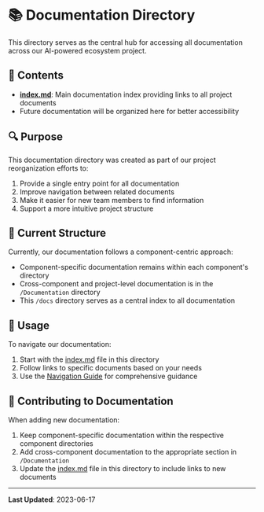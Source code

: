 # 📚 Documentation Directory

This directory serves as the central hub for accessing all documentation across our AI-powered ecosystem project.

## 📑 Contents

- **[index.md](index.md)**: Main documentation index providing links to all project documents
- Future documentation will be organized here for better accessibility

## 🔍 Purpose

This documentation directory was created as part of our project reorganization efforts to:

1. Provide a single entry point for all documentation
2. Improve navigation between related documents
3. Make it easier for new team members to find information
4. Support a more intuitive project structure

## 🔄 Current Structure

Currently, our documentation follows a component-centric approach:

- Component-specific documentation remains within each component's directory
- Cross-component and project-level documentation is in the `/Documentation` directory
- This `/docs` directory serves as a central index to all documentation

## 🚀 Usage

To navigate our documentation:

1. Start with the [index.md](index.md) file in this directory
2. Follow links to specific documents based on your needs
3. Use the [Navigation Guide](../Documentation/Navigation.md) for comprehensive guidance

## 📝 Contributing to Documentation

When adding new documentation:

1. Keep component-specific documentation within the respective component directories
2. Add cross-component documentation to the appropriate section in `/Documentation`
3. Update the [index.md](index.md) file in this directory to include links to new documents

---

**Last Updated**: 2023-06-17 